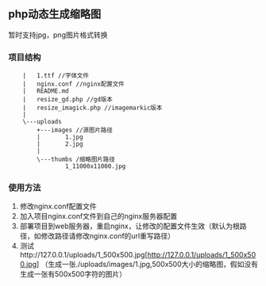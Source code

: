 ## php动态生成缩略图
暂时支持jpg，png图片格式转换
### 项目结构

        |   1.ttf //字体文件
        |   nginx.conf //nginx配置文件
        |   README.md
        |   resize_gd.php //gd版本
        |   resize_imagick.php //imagemarkic版本
        |
        \---uploads
            +---images //源图片路径
            |       1.jpg
            |       2.jpg
            |
            \---thumbs /缩略图片路径
                    1_11000x11000.jpg


### 使用方法
1. 修改nginx.conf配置文件
2. 加入项目nginx.conf文件到自己的nginx服务器配置
3. 部署项目到web服务器，重启nginx，让修改的配置文件生效（默认为根路径，如修改路径请修改nginx.conf的url重写路径）
4. 测试http://127.0.0.1/uploads/1_500x500.jpg[http://127.0.0.1/uploads/1_500x500.jpg]
（生成一张./uploads/images/1.jpg,500x500大小的缩略图，假如没有生成一张有500x500字符的图片）